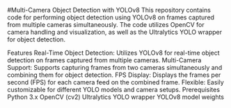 
#Multi-Camera Object Detection with YOLOv8
This repository contains code for performing object detection using YOLOv8 on frames captured from multiple cameras simultaneously. The code utilizes OpenCV for camera handling and visualization, as well as the Ultralytics YOLO wrapper for object detection.

Features
Real-Time Object Detection: Utilizes YOLOv8 for real-time object detection on frames captured from multiple cameras.
Multi-Camera Support: Supports capturing frames from two cameras simultaneously and combining them for object detection.
FPS Display: Displays the frames per second (FPS) for each camera feed on the combined frame.
Flexible: Easily customizable for different YOLO models and camera setups.
Prerequisites
Python 3.x
OpenCV (cv2)
Ultralytics YOLO wrapper
YOLOv8 model weights
